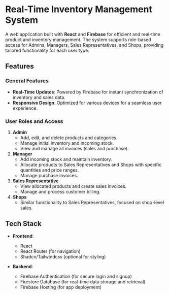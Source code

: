 # Real-Time Inventory Management System  

A web application built with **React** and **Firebase** for efficient and real-time product and inventory management. The system supports role-based access for Admins, Managers, Sales Representatives, and Shops, providing tailored functionality for each user type.  


## Features  

### General Features  
- **Real-Time Updates**: Powered by Firebase for instant synchronization of inventory and sales data.  
- **Responsive Design**: Optimized for various devices for a seamless user experience.  

### User Roles and Access  
1. **Admin**  
   - Add, edit, and delete products and categories.  
   - Manage initial inventory and incoming stock.  
   - View and manage all invoices (sales and purchase).  
2. **Manager**  
   - Add incoming stock and maintain inventory.  
   - Allocate products to Sales Representatives and Shops with specific quantities and price ranges.  
   - Manage purchase invoices.  
3. **Sales Representative**  
   - View allocated products and create sales invoices.  
   - Manage and process customer billing.  
4. **Shops**  
   - Similar functionality to Sales Representatives, focused on shop-level sales.  


## Tech Stack  

- **Frontend**:  
  - React  
  - React Router (for navigation)  
  - Shadcn/Tailwindcss (optional for styling)  

- **Backend**:  
  - Firebase Authentication (for secure login and signup)  
  - Firestore Database (for real-time data storage and retrieval)  
  - Firebase Hosting (for app deployment)  